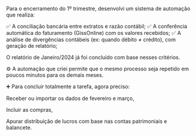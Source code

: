 Para o encerramento do 1º trimestre, desenvolvi um sistema de automação que realiza:

✅ A conciliação bancária entre extratos e razão contábil;
✅ A conferência automática do faturamento (GissOnline) com os valores recebidos;
✅ A análise de divergências contábeis (ex: quando débito ≠ crédito), com geração de relatório;

O relatório de Janeiro/2024 já foi concluído com base nesses critérios.

⚙️ A automação que criei permite que o mesmo processo seja repetido em poucos minutos para os demais meses.

➕ Para concluir totalmente a tarefa, agora preciso:

Receber ou importar os dados de fevereiro e março,

Incluir as compras,

Apurar distribuição de lucros com base nas contas patrimoniais e balancete.
